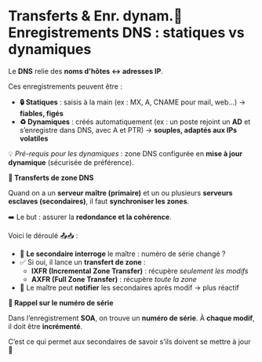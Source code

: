 # Transferts & Enr. dynam.**🧾 Enregistrements DNS : statiques vs dynamiques**

Le **DNS** relie des **noms d'hôtes ↔️ adresses IP**.

Ces enregistrements peuvent être :

- **🔒 Statiques** : saisis à la main (ex : MX, A, CNAME pour mail, web...) → **fiables, figés**
- **♻️ Dynamiques** : créés automatiquement (ex : un poste rejoint un **AD** et s’enregistre dans DNS, avec A et PTR) → **souples, adaptés aux IPs volatiles**

💡 *Pré-requis pour les dynamiques* : zone DNS configurée en **mise à jour dynamique** (sécurisée de préférence).



**🔄 Transferts de zone DNS**

Quand on a un **serveur maître (primaire)** et un ou plusieurs **serveurs esclaves (secondaires)**, il faut **synchroniser les zones**.

➡️ Le but : assurer la **redondance et la cohérence**.

Voici le déroulé 📤📥 :

- 🧭 **Le secondaire interroge** le maître : numéro de série changé ?
- ✅ Si oui, il lance un **transfert de zone** :
  - **IXFR (Incremental Zone Transfer)** : récupère *seulement les modifs*
  - **AXFR (Full Zone Transfer)** : récupère *toute la zone*
- 🔔 Le maître peut **notifier** les secondaires après modif → plus réactif



**📌 Rappel sur le numéro de série**

Dans l’enregistrement **SOA**, on trouve un **numéro de série**. À **chaque modif**, il doit être **incrémenté**.

C’est ce qui permet aux secondaires de savoir s’ils doivent se mettre à jour 🔁
